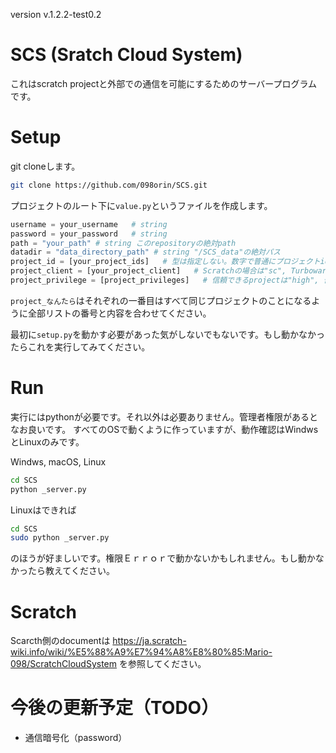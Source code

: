 version v.1.2.2-test0.2
# SCS (Sratch Cloud System)
これはscratch projectと外部での通信を可能にするためのサーバープログラムです。

# Setup
git cloneします。
```bash
git clone https://github.com/098orin/SCS.git
```

プロジェクトのルート下に`value.py`というファイルを作成します。
```py
username = your_username   # string
password = your_password   # string
path = "your_path" # string このrepositoryの絶対path
datadir = "data_directory_path" # string "/SCS_data"の絶対パス
project_id = [your_project_ids]   # 型は指定しない。数字で普通にプロジェクトidを書いてください。
project_client = [your_project_client]   # Scratchの場合は"sc", Turbowarpの場合は"tw"
project_privilege = [project_privileges]   # 信頼できるprojectは"high", 普通のは"low"
```
`project_なんたら`はそれぞれの一番目はすべて同じプロジェクトのことになるように全部リストの番号と内容を合わせてください。

最初に`setup.py`を動かす必要があった気がしないでもないです。もし動かなかったらこれを実行してみてください。

# Run
実行にはpythonが必要です。それ以外は必要ありません。管理者権限があるとなお良いです。
すべてのOSで動くように作っていますが、動作確認はWindwsとLinuxのみです。

Windws, macOS, Linux
```bash
cd SCS
python _server.py
```

Linuxはできれば
```bash
cd SCS
sudo python _server.py
```
のほうが好ましいです。権限Ｅｒｒｏｒで動かないかもしれません。もし動かなかったら教えてください。

# Scratch
Scarcth側のdocumentは
https://ja.scratch-wiki.info/wiki/%E5%88%A9%E7%94%A8%E8%80%85:Mario-098/ScratchCloudSystem
を参照してください。

# 今後の更新予定（TODO）
* 通信暗号化（password）